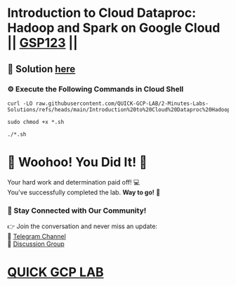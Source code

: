 # Introduction to Cloud Dataproc: Hadoop and Spark on Google Cloud || [GSP123](https://www.cloudskillsboost.google/focuses/672?parent=catalog) ||

## 🔑 Solution [here](https://youtu.be/uYEBNgZVNhc)

### ⚙️ Execute the Following Commands in Cloud Shell

```
curl -LO raw.githubusercontent.com/QUICK-GCP-LAB/2-Minutes-Labs-Solutions/refs/heads/main/Introduction%20to%20Cloud%20Dataproc%20Hadoop%20and%20Spark%20on%20Google%20Cloud/gsp123.sh

sudo chmod +x *.sh

./*.sh
```

# 🎉 Woohoo! You Did It! 🎉  

Your hard work and determination paid off! 💻  
You've successfully completed the lab. **Way to go!** 🚀

### 💬 Stay Connected with Our Community!  
👉 Join the conversation and never miss an update:  
📢 [Telegram Channel](https://t.me/quickgcplab)  
👥 [Discussion Group](https://t.me/quickgcplabchats)  

# [QUICK GCP LAB](https://www.youtube.com/@quickgcplab)

